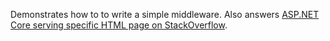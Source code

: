 Demonstrates how to to write a simple middleware. Also answers [ASP.NET Core serving specific HTML page on StackOverflow][1].

[1]: http://stackoverflow.com/questions/35509588/asp-net-core-serving-specific-html-page